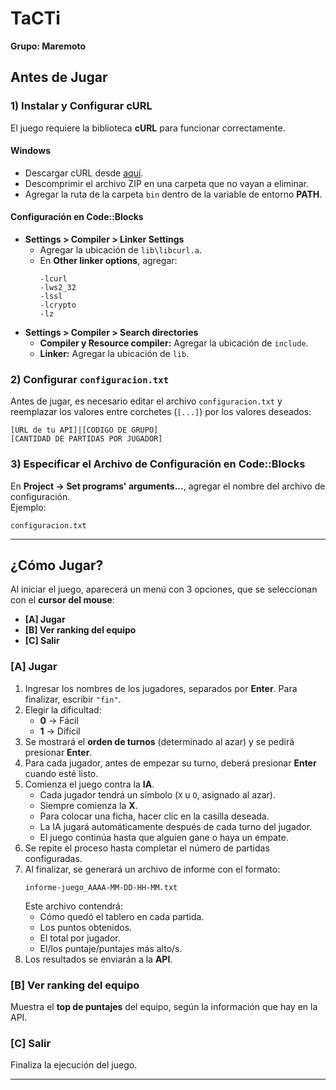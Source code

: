 # **TaCTi**  
**Grupo: Maremoto**  

## **Antes de Jugar**  

### **1) Instalar y Configurar cURL**  
El juego requiere la biblioteca **cURL** para funcionar correctamente.  

#### **Windows**  
- Descargar cURL desde [aquí](https://curl.se/windows/).  
- Descomprimir el archivo ZIP en una carpeta que no vayan a eliminar.  
- Agregar la ruta de la carpeta `bin` dentro de la variable de entorno **PATH**.  

#### **Configuración en Code::Blocks**  
- **Settings > Compiler > Linker Settings**  
  - Agregar la ubicación de `lib\libcurl.a`.  
  - En **Other linker options**, agregar:  
    ```
    -lcurl
    -lws2_32
    -lssl
    -lcrypto
    -lz
    ```  
- **Settings > Compiler > Search directories**  
  - **Compiler y Resource compiler:** Agregar la ubicación de `include`.  
  - **Linker:** Agregar la ubicación de `lib`.  

### **2) Configurar `configuracion.txt`**  
Antes de jugar, es necesario editar el archivo `configuracion.txt` y reemplazar los valores entre corchetes (`[...]`) por los valores deseados:  
```
[URL de tu API]|[CODIGO DE GRUPO]
[CANTIDAD DE PARTIDAS POR JUGADOR]
```  

### **3) Especificar el Archivo de Configuración en Code::Blocks**  
En **Project -> Set programs' arguments...**, agregar el nombre del archivo de configuración.  
Ejemplo:  
```
configuracion.txt
```  

---

## **¿Cómo Jugar?**  

Al iniciar el juego, aparecerá un menú con 3 opciones, que se seleccionan con el **cursor del mouse**:  
- **[A] Jugar**  
- **[B] Ver ranking del equipo**  
- **[C] Salir**  

### **[A] Jugar**  
1. Ingresar los nombres de los jugadores, separados por **Enter**. Para finalizar, escribir `"fin"`.  
2. Elegir la dificultad:  
   - **0** → Fácil  
   - **1** → Difícil  
3. Se mostrará el **orden de turnos** (determinado al azar) y se pedirá presionar **Enter**.  
4. Para cada jugador, antes de empezar su turno, deberá presionar **Enter** cuando esté listo.  
5. Comienza el juego contra la **IA**.  
   - Cada jugador tendrá un símbolo (`X` u `O`, asignado al azar).  
   - Siempre comienza la **X**.  
   - Para colocar una ficha, hacer clic en la casilla deseada.  
   - La IA jugará automáticamente después de cada turno del jugador.  
   - El juego continúa hasta que alguien gane o haya un empate.  
6. Se repite el proceso hasta completar el número de partidas configuradas.  
7. Al finalizar, se generará un archivo de informe con el formato:  
   ```
   informe-juego_AAAA-MM-DD-HH-MM.txt
   ```  
   Este archivo contendrá:  
   - Cómo quedó el tablero en cada partida.  
   - Los puntos obtenidos.  
   - El total por jugador.  
   - El/los puntaje/puntajes más alto/s.  
8. Los resultados se enviarán a la **API**.  

### **[B] Ver ranking del equipo**  
Muestra el **top de puntajes** del equipo, según la información que hay en la API.

### **[C] Salir**  
Finaliza la ejecución del juego.

---
